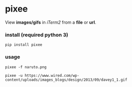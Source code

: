 # pixee

View **images/gifs** in _iTerm2_ from a **file** or **url**.

### install (required python 3)
`pip install pixee`

### usage

`pixee -f naruto.png`

`pixee -u https://www.wired.com/wp-content/uploads/images_blogs/design/2013/09/davey1_1.gif`
